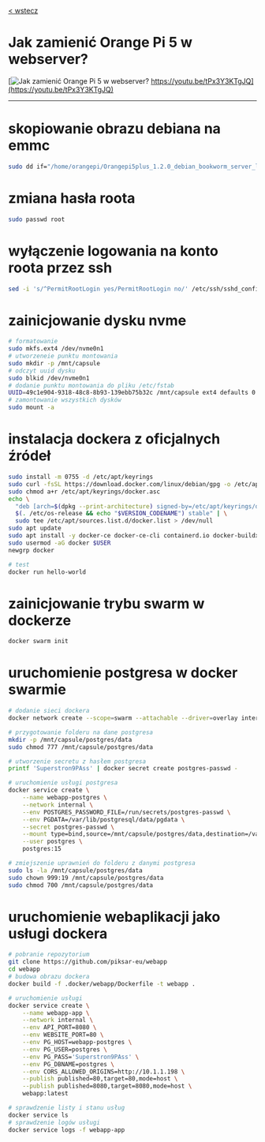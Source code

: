 [< wstecz](../readme.md)

# Jak zamienić Orange Pi 5 w webserver?

[![Jak zamienić Orange Pi 5 w webserver?](https://i9.ytimg.com/vi/tPx3Y3KTgJQ/mqdefault.jpg?v=679bb30b&sqp=COigo74G&rs=AOn4CLBnKFVbVyBDY47wcibVKsOzqZ0e1g) 
https://youtu.be/tPx3Y3KTgJQ](https://youtu.be/tPx3Y3KTgJQ)

---


# skopiowanie obrazu debiana na emmc
```sh
sudo dd if="/home/orangepi/Orangepi5plus_1.2.0_debian_bookworm_server_linux6.1.43.img" of=/dev/mmcblk0 bs=4M status=progress
```

# zmiana hasła roota
```sh
sudo passwd root
```

# wyłączenie logowania na konto roota przez ssh
```sh
sed -i 's/^PermitRootLogin yes/PermitRootLogin no/' /etc/ssh/sshd_config
```

# zainicjowanie dysku nvme
```sh
# formatowanie
sudo mkfs.ext4 /dev/nvme0n1
# utworzeneie punktu montowania
sudo mkdir -p /mnt/capsule
# odczyt uuid dysku
sudo blkid /dev/nvme0n1
# dodanie punktu montowania do pliku /etc/fstab
UUID=49c1e904-9318-48c8-8b93-139ebb75b32c /mnt/capsule ext4 defaults 0 2
# zamontowanie wszystkich dysków
sudo mount -a
```

# instalacja dockera z oficjalnych źródeł
```sh
sudo install -m 0755 -d /etc/apt/keyrings
sudo curl -fsSL https://download.docker.com/linux/debian/gpg -o /etc/apt/keyrings/docker.asc
sudo chmod a+r /etc/apt/keyrings/docker.asc
echo \
  "deb [arch=$(dpkg --print-architecture) signed-by=/etc/apt/keyrings/docker.asc] https://download.docker.com/linux/debian \
  $(. /etc/os-release && echo "$VERSION_CODENAME") stable" | \
  sudo tee /etc/apt/sources.list.d/docker.list > /dev/null
sudo apt update
sudo apt install -y docker-ce docker-ce-cli containerd.io docker-buildx-plugin docker-compose-plugin
sudo usermod -aG docker $USER
newgrp docker

# test
docker run hello-world
```

# zainicjowanie trybu swarm w dockerze
```sh
docker swarm init
```

# uruchomienie postgresa w docker swarmie
```sh
# dodanie sieci dockera
docker network create --scope=swarm --attachable --driver=overlay internal

# przygotowanie folderu na dane postgresa
mkdir -p /mnt/capsule/postgres/data
sudo chmod 777 /mnt/capsule/postgres/data

# utworzenie secretu z hasłem postgresa
printf 'Superstron9PAss' | docker secret create postgres-passwd -

# uruchomienie usługi postgresa
docker service create \
    --name webapp-postgres \
    --network internal \
    --env POSTGRES_PASSWORD_FILE=/run/secrets/postgres-passwd \
    --env PGDATA=/var/lib/postgresql/data/pgdata \
    --secret postgres-passwd \
    --mount type=bind,source=/mnt/capsule/postgres/data,destination=/var/lib/postgresql/data \
    --user postgres \
    postgres:15

# zmiejszenie uprawnień do folderu z danymi postgresa
sudo ls -la /mnt/capsule/postgres/data
sudo chown 999:19 /mnt/capsule/postgres/data
sudo chmod 700 /mnt/capsule/postgres/data
```

# uruchomienie webaplikacji jako usługi dockera
```sh
# pobranie repozytorium
git clone https://github.com/piksar-eu/webapp
cd webapp
# budowa obrazu dockera
docker build -f .docker/webapp/Dockerfile -t webapp .

# uruchomienie usługi
docker service create \
    --name webapp-app \
    --network internal \
    --env API_PORT=8080 \
    --env WEBSITE_PORT=80 \
    --env PG_HOST=webapp-postgres \
    --env PG_USER=postgres \
    --env PG_PASS='Superstron9PAss' \
    --env PG_DBNAME=postgres \
    --env CORS_ALLOWED_ORIGINS=http://10.1.1.198 \
    --publish published=80,target=80,mode=host \
    --publish published=8080,target=8080,mode=host \
    webapp:latest

# sprawdzenie listy i stanu usług
docker service ls
# sprawdzenie logów usługi
docker service logs -f webapp-app
```
